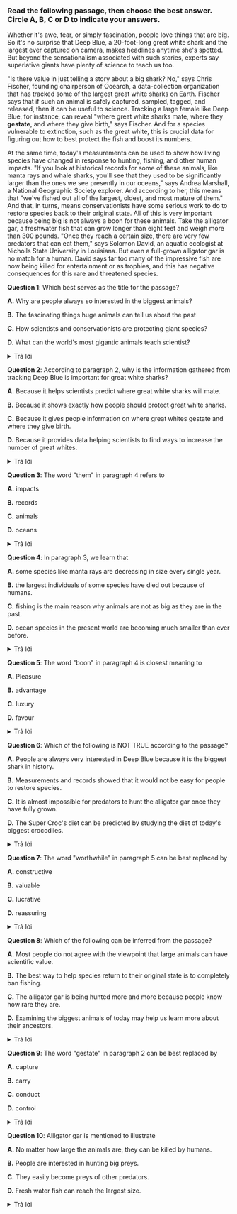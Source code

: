 ### Read the following passage, then choose the best answer. Circle A, B, C or D to indicate your answers.

Whether it's awe, fear, or simply fascination, people love things that are big. So it's no surprise that Deep Blue, a 20-foot-long great white shark and the largest ever captured on camera, makes headlines anytime she's spotted. But beyond the sensationalism associated with such stories, experts say superlative giants have plenty of science to teach us too.

"Is there value in just telling a story about a big shark? No," says Chris Fischer, founding chairperson of Ocearch, a data-collection organization that has tracked some of the largest great white sharks on Earth. Fischer says that if such an animal is safely captured, sampled, tagged, and released, then it can be useful to science. Tracking a large female like Deep Blue, for instance, can reveal "where great white sharks mate, where they **gestate**, and where they give birth," says Fischer. And for a species vulnerable to extinction, such as the great white, this is crucial data for figuring out how to best protect the fish and boost its numbers.

At the same time, today's measurements can be used to show how living species have changed in response to hunting, fishing, and other human impacts. "If you look at historical records for some of these animals, like manta rays and whale sharks, you'll see that they used to be significantly larger than the ones we see presently in our oceans," says Andrea Marshall, a National Geographic Society explorer. And according to her, this means that "we've fished out all of the largest, oldest, and most mature of them." And that, in turns, means conservationists have some serious work to do to restore species back to their original state. All of this is very important because being big is not always a boon for these animals. Take the alligator gar, a freshwater fish that can grow longer than eight feet and weigh more than 300 pounds. "Once they reach a certain size, there are very few predators that can eat them," says Solomon David, an aquatic ecologist at Nicholls State University in Louisiana. But even a full-grown alligator gar is no match for a human. David says far too many of the impressive fish are now being killed for entertainment or as trophies, and this has negative consequences for this rare and threatened species.

**Question 1**: Which best serves as the title for the passage?

**A.** Why are people always so interested in the biggest animals?

**B.** The fascinating things huge animals can tell us about the past

**C.** How scientists and conservationists are protecting giant species?

**D.** What can the world's most gigantic animals teach scientist?

<details><summary>Trả lời</summary>
<p>

**Đáp án D**

</p>
</details>

**Question 2**: According to paragraph 2, why is the information gathered from tracking Deep Blue is important for great white sharks?

**A.** Because it helps scientists predict where great white sharks will mate.

**B.** Because it shows exactly how people should protect great white sharks.

**C.** Because it gives people information on where great whites gestate and where they give birth.

**D.** Because it provides data helping scientists to find ways to increase the number of great whites. 

<details><summary>Trả lời</summary>
<p>

**Đáp án D**

</p>
</details>

**Question 3**: The word "them" in paragraph 4 refers to

**A.** impacts

**B.** records

**C.** animals

**D.** oceans

<details><summary>Trả lời</summary>
<p>

**Đáp án C**

</p>
</details>

**Question 4**: In paragraph 3, we learn that

**A.** some species like manta rays are decreasing in size every single year.

**B.** the largest individuals of some species have died out because of humans.

**C.** fishing is the main reason why animals are not as big as they are in the past. 

**D.** ocean species in the present world are becoming much smaller than ever before.

<details><summary>Trả lời</summary>
<p>

**Đáp án B**

Warning ⚠️: This answer is **unreliable**!

</p>
</details>

**Question 5**: The word "boon" in paragraph 4 is closest meaning to

**A.** Pleasure 

**B.** advantage

**C.** luxury

**D.** favour

<details><summary>Trả lời</summary>
<p>

**Đáp án B**

</p>
</details>

**Question 6**: Which of the following is NOT TRUE according to the passage?

**A.** People are always very interested in Deep Blue because it is the biggest shark in history.

**B.** Measurements and records showed that it would not be easy for people to restore species. 

**C.** It is almost impossible for predators to hunt the alligator gar once they have fully grown.

**D.** The Super Croc's diet can be predicted by studying the diet of today's biggest crocodiles. 

<details><summary>Trả lời</summary>
<p>

**Đáp án A**

</p>
</details>

**Question 7**: The word "worthwhile" in paragraph 5 can be best replaced by

**A.** constructive 

**B.** valuable

**C.** lucrative

**D.** reassuring 

<details><summary>Trả lời</summary>
<p>

**Đáp án B**

</p>
</details>

**Question 8**: Which of the following can be inferred from the passage?

**A.** Most people do not agree with the viewpoint that large animals can have scientific value.

**B.** The best way to help species return to their original state is to completely ban fishing. 

**C.** The alligator gar is being hunted more and more because people know how rare they are. 

**D.** Examining the biggest animals of today may help us learn more about their ancestors. 

<details><summary>Trả lời</summary>
<p>

**Đáp án D**

</p>
</details>

**Question 9**: The word "gestate" in paragraph 2 can be best replaced by

**A.** capture

**B.** carry

**C.** conduct

**D.** control

<details><summary>Trả lời</summary>
<p>

**Đáp án B**

</p>
</details>

**Question 10**: Alligator gar is mentioned to illustrate

**A.** No matter how large the animals are, they can be killed by humans.

**B.** People are interested in hunting big preys. 

**C.** They easily become preys of other predators. 

**D.** Fresh water fish can reach the largest size.

<details><summary>Trả lời</summary>
<p>

**Đáp án A**

</p>
</details>
